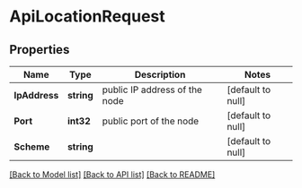 # ApiLocationRequest

## Properties
Name | Type | Description | Notes
------------ | ------------- | ------------- | -------------
**IpAddress** | **string** | public IP address of the node | [default to null]
**Port** | **int32** | public port of the node | [default to null]
**Scheme** | **string** |  | [default to null]

[[Back to Model list]](../README.md#documentation-for-models) [[Back to API list]](../README.md#documentation-for-api-endpoints) [[Back to README]](../README.md)


